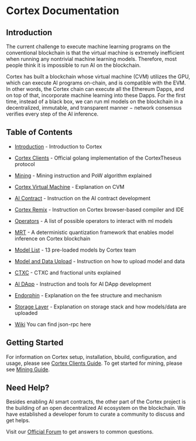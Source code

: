 # Cortex Documentation

## Introduction

The current challenge to execute machine learning programs on the conventional blockchain is that the virtual machine is extremely inefficient when running any nontrivial machine learning models. Therefore, most people think it is impossible to run AI on the blockchain. 

Cortex has built a blockchain whose virtual machine (CVM) utilizes the GPU, which can execute AI programs on-chain, and is compatible with the EVM. In other words, the Cortex chain can execute all the Ethereum Dapps, and on top of that, incorporate machine learning into these Dapps. For the first time, instead of a black box, we can run ml models on the blockchain in a decentralized, immutable, and transparent manner − network consensus verifies every step of the AI inference.

## Table of Contents

- [Introduction](cortex-intro.md) - Introduction to Cortex

- [Cortex Clients](clients.md) - Official golang implementation of the CortexTheseus protocol

- [Mining](mining.md) - Mining instruction and PoW algorithm explained

- [Cortex Virtual Machine](cvm.md) - Explanation on CVM

- [AI Contract](ai-contracts.md) - Instruction on the AI contract development

- [Cortex Remix](cortex-remix.md) - Instruction on Cortex browser-based compiler and IDE

- [Operators](operators.md) - A list of possible operators to interact with ml models

- [MRT](mrt.md) - A deterministic quantization framework that enables model inference on Cortex blockchain

- [Model List](model-list.md) - 13 pre-loaded models by Cortex team

- [Model and Data Upload](model-data-upload.md) - Instruction on how to upload model and data

- [CTXC](ctxc.md) - CTXC and fractional units explained

- [AI DApp](ai-dapps.md) - Instruction and tools for AI DApp development

- [Endorphin](endorphin.md) - Explanation on the fee structure and mechanism

- [Storage Layer](storage-layer.md) - Explanation on storage stack and how models/data are uploaded

- [Wiki](http://ec2-18-191-10-249.us-east-2.compute.amazonaws.com:5000/) You can find json-rpc here



## Getting Started

For information on Cortex setup, installation, bbuild, configuration, and usage, please see [Cortex Clients Guide](clients.md). To get started for mining, please see [Mining Guide](mining.md).

  

## Need Help?

Besides enabling AI smart contracts, the other part of the Cortex project is the building of an open decentralized AI ecosystem on the blockchain. We have established a developer forum to curate a community to discuss and get helps. 

Visit our [Official Forum](https://www.cortexlabs.ai/forum/) to get answers to common questions.

